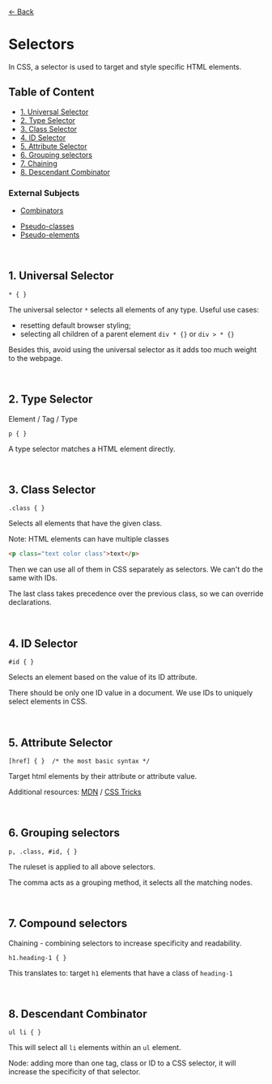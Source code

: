 [&larr; Back](./README.md)

# Selectors

In CSS, a selector is used to target and style specific HTML elements.

## Table of Content

- [1. Universal Selector](#1-universal-selector)
- [2. Type Selector](#2-type-selector)
- [3. Class Selector](#3-class-selector)
- [4. ID Selector](#4-id-selector)
- [5. Attribute Selector](#5-attribute-selector)
- [6. Grouping selectors](#6-grouping-selectors)
- [7. Chaining](#7-chaining)
- [8. Descendant Combinator](#8-descendant-combinator)

### External Subjects

- [Combinators](./selectors-combinators.md)

<div></div>

- [Pseudo-classes](./pseudo-classes.md)
- [Pseudo-elements](./pseudo-elements.md)

<br>

## 1. Universal Selector

```
* { }
```

The universal selector `*` selects all elements of any type. Useful use cases:

- resetting default browser styling;
- selecting all children of a parent element `div * {}` or `div > * {}`

Besides this, avoid using the universal selector as it adds too much weight to the webpage.

<br>

## 2. Type Selector

Element / Tag / Type

```
p { }
```

A type selector matches a HTML element directly.

<br>

## 3. Class Selector

```
.class { }
```

Selects all elements that have the given class.

Note: HTML elements can have multiple classes

```html
<p class="text color class">text</p>
```

Then we can use all of them in CSS separately as selectors. We can't do the same with IDs.

The last class takes precedence over the previous class, so we can override declarations.

<br>

## 4. ID Selector

```
#id { }
```

Selects an element based on the value of its ID attribute.

There should be only one ID value in a document. We use IDs to uniquely select elements in CSS.

<br>

## 5. Attribute Selector

```
[href] { }  /* the most basic syntax */
```

Target html elements by their attribute or attribute value.

Additional resources: [MDN](https://developer.mozilla.org/en-US/docs/Web/CSS/Attribute_selectors) / [CSS Tricks](https://css-tricks.com/almanac/selectors/a/attribute/)

<br>

## 6. Grouping selectors

```
p, .class, #id, { }
```

The ruleset is applied to all above selectors.

The comma acts as a grouping method, it selects all the matching nodes.

<br>

## 7. Compound selectors

Chaining - combining selectors to increase specificity and readability.

```
h1.heading-1 { }
```

This translates to: target `h1` elements that have a class of `heading-1`

<br>

## 8. Descendant Combinator

```
ul li { }
```

This will select all `li` elements within an `ul` element.

Node: adding more than one tag, class or ID to a CSS selector, it will increase the specificity of that selector.

<br>
